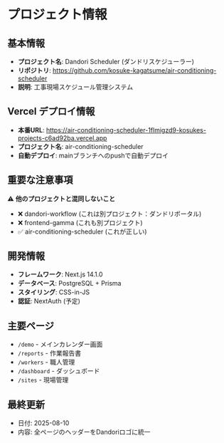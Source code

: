 # プロジェクト情報

## 基本情報
- **プロジェクト名**: Dandori Scheduler (ダンドリスケジューラー)
- **リポジトリ**: https://github.com/kosuke-kagatsume/air-conditioning-scheduler
- **説明**: 工事現場スケジュール管理システム

## Vercel デプロイ情報
- **本番URL**: https://air-conditioning-scheduler-1flmigzd9-kosukes-projects-c6ad92ba.vercel.app
- **プロジェクト名**: air-conditioning-scheduler
- **自動デプロイ**: mainブランチへのpushで自動デプロイ

## 重要な注意事項
⚠️ **他のプロジェクトと混同しないこと**
- ❌ dandori-workflow (これは別プロジェクト：ダンドリポータル)
- ❌ frontend-gamma (これも別プロジェクト)
- ✅ air-conditioning-scheduler (これが正しい)

## 開発情報
- **フレームワーク**: Next.js 14.1.0
- **データベース**: PostgreSQL + Prisma
- **スタイリング**: CSS-in-JS
- **認証**: NextAuth (予定)

## 主要ページ
- `/demo` - メインカレンダー画面
- `/reports` - 作業報告書
- `/workers` - 職人管理
- `/dashboard` - ダッシュボード
- `/sites` - 現場管理

## 最終更新
- 日付: 2025-08-10
- 内容: 全ページのヘッダーをDandoriロゴに統一